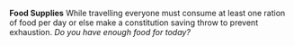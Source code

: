 **Food Supplies**
While travelling everyone must consume at least one ration of food per day or else make a constitution saving throw to prevent exhaustion.
*Do you have enough food for today?*
